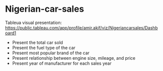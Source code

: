# Nigerian-car-sales
Tableua visual presentation: https://public.tableau.com/app/profile/amir.akif/viz/Nigeriancarsales/Dashboard1

- Present the total car sold
- Present the fuel type of the car
- Present most popular brand of the car
- Present relationship between engine size, mileage, and price
- Present year of manufacturer for each sales year
